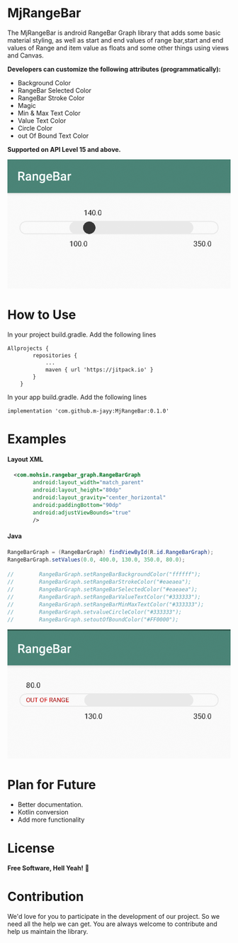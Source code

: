 # MjRangeBar


The MjRangeBar is android RangeBar Graph library that adds some basic material styling, as well as start and end values of range bar,start and end values of Range and item value as floats and some other things using views and Canvas.

**Developers can customize the following attributes (programmatically):**

  - Background Color
  - RangeBar Selected Color
  - RangeBar Stroke Color
  - Magic
  - Min & Max Text Color
  - Value Text Color
  - Circle Color
  - out Of Bound Text Color
  
  **Supported on API Level 15 and above.**
  
  ![github-small](https://github.com/m-jayy/MjRangeBar/blob/master/screenshots/ss1.png)

# How to Use
In your project build.gradle. Add the following lines
```Gradle
Allprojects {
		repositories {
			...
			maven { url 'https://jitpack.io' }
		}
	}
```
In your app build.gradle. Add the following lines
```Gradle
implementation 'com.github.m-jayy:MjRangeBar:0.1.0'
```

# Examples
#### Layout XML
```XML
  <com.mohsin.rangebar_graph.RangeBarGraph
        android:layout_width="match_parent"
        android:layout_height="80dp"
        android:layout_gravity="center_horizontal"
        android:paddingBottom="90dp"
        android:adjustViewBounds="true"
        />
```
#### Java
```Java
RangeBarGraph = (RangeBarGraph) findViewById(R.id.RangeBarGraph);
RangeBarGraph.setValues(0.0, 400.0, 130.0, 350.0, 80.0);

//        RangeBarGraph.setRangeBarBackgroundColor("ffffff");
//        RangeBarGraph.setRangeBarStrokeColor("#eaeaea");
//        RangeBarGraph.setRangeBarSelectedColor("#eaeaea");
//        RangeBarGraph.setRangeBarValueTextColor("#333333");
//        RangeBarGraph.setRangeBarMinMaxTextColor("#333333");
//        RangeBarGraph.setvalueCircleColor("#333333");
//        RangeBarGraph.setoutOfBoundColor("#FF0000");
```


![github-small](https://github.com/m-jayy/MjRangeBar/blob/master/screenshots/ss2.png)

# Plan for Future

 - Better documentation.
 - Kotlin conversion
 - Add more functionality
 

# License

**Free Software, Hell Yeah!** :metal:



# Contribution
We'd love for you to participate in the development of our project. So we need all the help we can get. You are always welcome to contribute and help us maintain the library.



